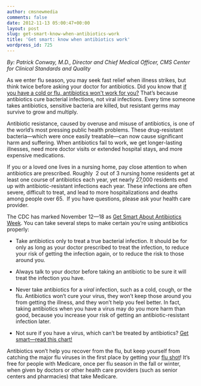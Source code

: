 ```yaml
---
author: cmsnewmedia
comments: false
date: 2012-11-13 05:00:47+00:00
layout: post
slug: get-smart-know-when-antibiotics-work
title: 'Get smart: know when antibiotics work'
wordpress_id: 725
---
```


_By: Patrick Conway, M.D., Director and Chief Medical Officer, CMS Center for Clinical Standards and Quality_

As we enter flu season, you may seek fast relief when illness strikes, but think twice before asking your doctor for antibiotics. Did you know that [if you have a cold or flu, antibiotics won't work for you?](http://www.cdc.gov/getsmart/antibiotic-use/know-and-do.html) That’s because antibiotics cure bacterial infections, not viral infections. Every time someone takes antibiotics, sensitive bacteria are killed, but resistant germs may survive to grow and multiply.

Antibiotic resistance, caused by overuse and misuse of antibiotics, is one of the world’s most pressing public health problems. These drug-resistant bacteria—which were once easily treatable—can now cause significant harm and suffering. When antibiotics fail to work, we get longer-lasting illnesses, need more doctor visits or extended hospital stays, and more expensive medications.

If you or a loved one lives in a nursing home, pay close attention to when antibiotics are prescribed. Roughly  2 out of 3 nursing home residents get at least one course of antibiotics each year, yet nearly 27,000 residents end up with antibiotic-resistant infections each year. These infections are often severe, difficult to treat, and lead to more hospitalizations and deaths among people over 65.  If you have questions, please ask your health care provider.

The CDC has marked November 12—18 as [Get Smart About Antibiotics Week](http://www.cdc.gov/getsmart/index.html). You can take several steps to make certain you’re using antibiotics properly:



	
  * Take antibiotics only to treat a true bacterial infection. It should be for only as long as your doctor prescribed to treat the infection, to reduce your risk of getting the infection again, or to reduce the risk to those around you. 

	
  * Always talk to your doctor before taking an antibiotic to be sure it will treat the infection you have.

	
  * Never take antibiotics for a _viral_ infection, such as a cold, cough, or the flu. Antibiotics won’t cure your virus, they won’t keep those around you from getting the illness, and they won’t help you feel better. In fact, taking antibiotics when you have a virus may do you more harm than good, because you increase your risk of getting an antibiotic-resistant infection later. 

	
  * Not sure if you have a virus, which can’t be treated by antibiotics? [Get smart—read this chart!](http://www.cdc.gov/getsmart/campaign-materials/print-materials/VirusBacteriaChart-bw.pdf)


Antibiotics won’t help you recover from the flu, but keep yourself from catching the major flu viruses in the first place by getting your [flu shot](http://www.medicare.gov/coverage/flu-shots.html)! It’s free for people with Medicare, once per flu season in the fall or winter, when given by doctors or other health care providers (such as senior centers and pharmacies) that take Medicare.
